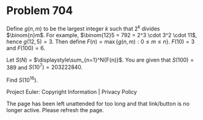 #   Problem 704

   Define $g(n, m)$ to be the largest integer $k$ such that $2^k$ divides
   $\binom{n}m$. For example, $\binom{12}5 = 792 = 2^3 \cdot 3^2 \cdot 11$,
   hence $g(12, 5) = 3$. Then define $F(n) = \max \{ g(n, m) : 0 \le m \le n
   \}$. $F(10) = 3$ and $F(100) = 6$.

   Let $S(N)$ = $\displaystyle\sum_{n=1}^N{F(n)}$. You are given that $S(100)
   = 389$ and $S(10^7) = 203222840$.

   Find $S(10^{16})$.

   Project Euler: Copyright Information | Privacy Policy

   The page has been left unattended for too long and that link/button is no
   longer active. Please refresh the page.

